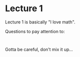 # Lecture 1

Lecture 1 is basically "I love math".

Questions to pay attention to:

<figure><img src="../.gitbook/assets/Screenshot 2025-10-05 at 5.56.11 PM.png" alt=""><figcaption></figcaption></figure>

<figure><img src="../.gitbook/assets/Screenshot 2025-10-05 at 5.56.33 PM.png" alt=""><figcaption></figcaption></figure>

Gotta be careful, don't mix it up...
